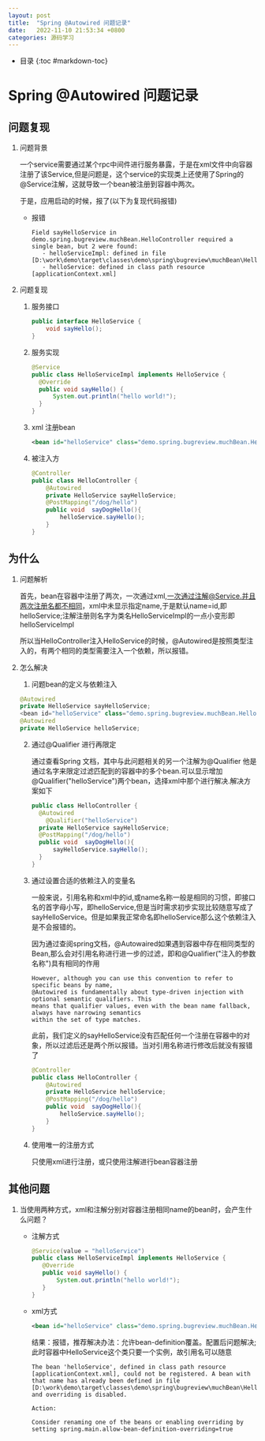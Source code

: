 ```yaml
---
layout: post
title:  "Spring @Autowired 问题记录"
date:   2022-11-10 21:53:34 +0800
categories: 源码学习
---
```

* 目录
{:toc #markdown-toc}


# Spring @Autowired 问题记录

## 问题复现

1. 问题背景

   一个service需要通过某个rpc中间件进行服务暴露，于是在xml文件中向容器注册了该Service,但是问题是，这个service的实现类上还使用了Spring的@Service注解，这就导致一个bean被注册到容器中两次。

   于是，应用启动的时候，报了(以下为复现代码报错)

   * 报错

     ```shell
     Field sayHelloService in demo.spring.bugreview.muchBean.HelloController required a single bean, but 2 were found:
     	- helloServiceImpl: defined in file [D:\work\demo\target\classes\demo\spring\bugreview\muchBean\HelloServiceImpl.class]
     	- helloService: defined in class path resource [applicationContext.xml]
     ```

2. 问题复现

   1. 服务接口

      ```java
      public interface HelloService {
          void sayHello();
      }
      ```

   2. 服务实现

      ```java
      @Service
      public class HelloServiceImpl implements HelloService {
      	@Override
      	public void sayHello() {
      		System.out.println("hello world!");
      	}
      }
      ```

   3. xml 注册bean

      ```xml
      <bean id="helloService" class="demo.spring.bugreview.muchBean.HelloServiceImpl"/>
      ```

   4. 被注入方

      ```java
      @Controller
      public class HelloController {
          @Autowired
          private HelloService sayHelloService;
          @PostMapping("/dog/hello")
          public void  sayDogHello(){
              helloService.sayHello();
          }
      }
      ```

## 为什么

1. 问题解析

   首先，bean在容器中注册了两次，一次通过xml,一次通过注解@Service.并且两次注册名都不相同，xml中未显示指定name,于是默认name=id,即helloService;注解注册则名字为类名HelloServiceImpl的一点小变形即helloServiceImpl

   所以当HelloController注入HelloService的时候，@Autowired是按照类型注入的，有两个相同的类型需要注入一个依赖，所以报错。

2. 怎么解决

   1.  问题bean的定义与依赖注入

      ```java
      @Autowired
      private HelloService sayHelloService;
      <bean id="helloService" class="demo.spring.bugreview.muchBean.HelloServiceImpl"/>
      @Autowired
      private HelloService helloService;
      ```

   2. 通过@Qualifier 进行再限定

      通过查看Spring 文档，其中与此问题相关的另一个注解为@Qualifier 他是通过名字来限定过滤匹配到的容器中的多个bean.可以显示增加@Qualifier("helloService")两个bean，选择xml中那个进行解决.解决方案如下

      ```java
      public class HelloController {
      	@Autowired
          @Qualifier("helloService")
      	private HelloService sayHelloService;
      	@PostMapping("/dog/hello")
      	public void  sayDogHello(){
      		sayHelloService.sayHello();
      	}
      }
      
      ```

   3. 通过设置合适的依赖注入的变量名

      一般来说，引用名称和xml中的id,或name名称一般是相同的习惯，即接口名的首字母小写，即helloService,但是当时需求初步实现比较随意写成了sayHelloService。但是如果我正常命名即helloService那么这个依赖注入是不会报错的。

      因为通过查阅spring文档，@Autowaired如果遇到容器中存在相同类型的Bean,那么会对引用名称进行进一步的过滤，即和@Qualifier("注入的参数名称")具有相同的作用

      ```English
      However, although you can use this convention to refer to specific beans by name,
      @Autowired is fundamentally about type-driven injection with optional semantic qualifiers. This
      means that qualifier values, even with the bean name fallback, always have narrowing semantics
      within the set of type matches.
      ```

      此前，我们定义的sayHelloService没有匹配任何一个注册在容器中的对象，所以过滤后还是两个所以报错。当对引用名称进行修改后就没有报错了

      ```java
      @Controller
      public class HelloController {
          @Autowired
          private HelloService helloService;
          @PostMapping("/dog/hello")
          public void  sayDogHello(){
              helloService.sayHello();
          }
      }
      ```

   4. 使用唯一的注册方式

      只使用xml进行注册，或只使用注解进行bean容器注册

## 其他问题

1. 当使用两种方式，xml和注解分别对容器注册相同name的bean时，会产生什么问题？

   * 注解方式

     ```java
     @Service(value = "helloService")
     public class HelloServiceImpl implements HelloService {
     	@Override
     	public void sayHello() {
     		System.out.println("hello world!");
     	}
     }
     
     ```

   * xml方式

     ```xml
     <bean id="helloService" class="demo.spring.bugreview.muchBean.HelloServiceImpl"/>
     ```

     结果：报错，推荐解决办法：允许bean-definition覆盖。配置后问题解决;此时容器中HelloService这个类只要一个实例，故引用名可以随意

     ```shell
     The bean 'helloService', defined in class path resource [applicationContext.xml], could not be registered. A bean with that name has already been defined in file [D:\work\demo\target\classes\demo\spring\bugreview\muchBean\HelloServiceImpl.class] and overriding is disabled.
     
     Action:
     
     Consider renaming one of the beans or enabling overriding by setting spring.main.allow-bean-definition-overriding=true
     ```

     

















